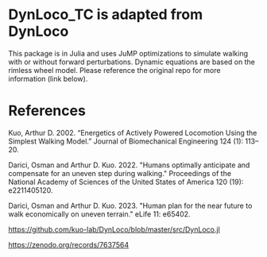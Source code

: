 # DynLoco_TC is adapted from DynLoco

This package is in Julia and uses JuMP optimizations to simulate walking with or without forward perturbations. Dynamic equations are based on the rimless wheel model. Please reference the original repo for more information (link below).

# References
Kuo, Arthur D. 2002. “Energetics of Actively Powered Locomotion Using the Simplest Walking Model.” Journal of Biomechanical Engineering 124 (1): 113–20.

Darici, Osman and Arthur D. Kuo. 2022. "Humans optimally anticipate and compensate for an uneven step during walking." Proceedings of the National Academy of Sciences of the United States of America 120 (19): e2211405120.

Darici, Osman and Arthur D. Kuo. 2023. "Human plan for the near future to walk economically on uneven terrain." eLife 11: e65402.

https://github.com/kuo-lab/DynLoco/blob/master/src/DynLoco.jl 

https://zenodo.org/records/7637564
